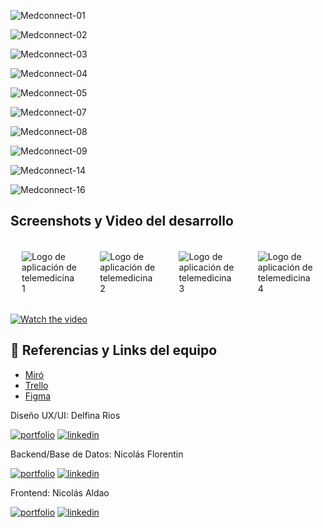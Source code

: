 ![Medconnect-01](https://github.com/nicolas-aldao/c18-94-m-react-native/assets/68720883/324c0cb7-0bec-4785-9724-01023635efc4)

![Medconnect-02](https://github.com/nicolas-aldao/c18-94-m-react-native/assets/68720883/109a5370-a118-4c7e-8e8c-da94a53cc635)

![Medconnect-03](https://github.com/nicolas-aldao/c18-94-m-react-native/assets/68720883/9cef6c39-14d8-4ac9-bab5-b75ac657a54f)

![Medconnect-04](https://github.com/nicolas-aldao/c18-94-m-react-native/assets/68720883/ac22edc8-b191-4f42-9303-b873131ae0cb)

![Medconnect-05](https://github.com/nicolas-aldao/c18-94-m-react-native/assets/68720883/55add51e-9f78-4fda-a708-31a957d1016b)

![Medconnect-07](https://github.com/nicolas-aldao/c18-94-m-react-native/assets/68720883/d287dae0-b2f0-4a07-b291-83a941481d59)

![Medconnect-08](https://github.com/nicolas-aldao/c18-94-m-react-native/assets/68720883/33fc3ab0-d665-4488-afe9-b863e4d8f7bf)

![Medconnect-09](https://github.com/nicolas-aldao/c18-94-m-react-native/assets/68720883/7d43891c-e485-44c3-a619-a86b4547cc45)

![Medconnect-14](https://github.com/nicolas-aldao/c18-94-m-react-native/assets/68720883/3e7ef069-4a53-4a63-9e8d-7c13d0445e17)

![Medconnect-16](https://github.com/nicolas-aldao/c18-94-m-react-native/assets/68720883/d26319a1-1e85-4661-957b-6cae94ebc7f0)

## Screenshots y Video del desarrollo

<div style="display: flex; flex-direction: row; justify-content: space-around; align-items: center;">
  <img alt="Logo de aplicación de telemedicina 1" style="margin: 18px;" src="https://github.com/nicolas-aldao/c18-94-m-react-native/assets/68720883/0d6f03e7-b761-4032-905a-1c52f1ba9046" />
  <img alt="Logo de aplicación de telemedicina 2" style="margin: 18px;" src="https://github.com/nicolas-aldao/c18-94-m-react-native/assets/68720883/b0460ec0-0db4-45ef-b9e8-bacb0f877ef8" />
  <img alt="Logo de aplicación de telemedicina 3" style="margin: 18px;" src="https://github.com/nicolas-aldao/c18-94-m-react-native/assets/68720883/ab51454a-f2d2-418a-8ddf-9107e9cf5b99" />
  <img alt="Logo de aplicación de telemedicina 4" style="margin: 18px;" src="https://github.com/nicolas-aldao/c18-94-m-react-native/assets/68720883/93ba340a-f275-4dc2-939d-669baeea39c6" />
</div>

[![Watch the video](https://github-production-user-asset-6210df.s3.amazonaws.com/68720883/342078655-e986169c-2807-4c11-9076-eaf3f6059089.PNG?X-Amz-Algorithm=AWS4-HMAC-SHA256&X-Amz-Credential=AKIAVCODYLSA53PQK4ZA%2F20240623%2Fus-east-1%2Fs3%2Faws4_request&X-Amz-Date=20240623T153744Z&X-Amz-Expires=300&X-Amz-Signature=9746fafd1dd517ed5c9bf689a65a047c3efd06b031d64e1a5c6ab3aad7327ff7&X-Amz-SignedHeaders=host&actor_id=68720883&key_id=0&repo_id=807213350)](https://www.youtube.com/watch?v=rWuJkPa_pAs)

<!-- <a href="https://www.youtube.com/watch?v=dQw4w9WgXcQ">Mirá la demo de nuestra app en video</a> -->

## 🔗 Referencias y Links del equipo

- <a href="https://miro.com/welcomeonboard/MEEzaG5lMWxkQmU4aE1icGlaNGR2ZEZBaHFuWjI5THVFdmhLZGIydmN0aXJTdFBQZ1NiZ3ZvV0FDMzVMalhVM3wzNDU4NzY0NTI5NzQ1MTE3NjgzfDI=?share_link_id=439075746512">Miró</a>
- <a href="https://trello.com/invite/b/SxGnpPFy/ATTIea4fb43e51ed9d586c115896f3bd4f715BB26D6B/no-country-telemed-project">Trello</a>
- <a href="https://www.figma.com/design/3W8DhT7pdU3WdqJXcPoV7h/MedConnect-App?node-id=2052-1969&m=dev">Figma</a>

Diseño UX/UI: Delfina Rios

[![portfolio](https://img.shields.io/badge/my_portfolio-000?style=for-the-badge&logo=ko-fi&logoColor=white)](https://delfinarios.myportfolio.com/work)
[![linkedin](https://img.shields.io/badge/linkedin-0A66C2?style=for-the-badge&logo=linkedin&logoColor=white)](https://www.linkedin.com/in/delfinarios)

Backend/Base de Datos: Nicolás Florentin

[![portfolio](https://img.shields.io/badge/my_portfolio-000?style=for-the-badge&logo=ko-fi&logoColor=white)](https://porfolio-nicolas-florentin.vercel.app)
[![linkedin](https://img.shields.io/badge/linkedin-0A66C2?style=for-the-badge&logo=linkedin&logoColor=white)](https://www.linkedin.com/in/nflorentin)

Frontend: Nicolás Aldao

[![portfolio](https://img.shields.io/badge/my_portfolio-000?style=for-the-badge&logo=ko-fi&logoColor=white)](https://nicolas-aldao.vercel.app/)
[![linkedin](https://img.shields.io/badge/linkedin-0A66C2?style=for-the-badge&logo=linkedin&logoColor=white)](https://www.linkedin.com/in/nicolas-aldao)
